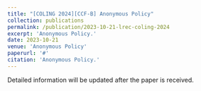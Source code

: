 ```yaml
---
title: "[COLING 2024][CCF-B] Anonymous Policy"
collection: publications
permalink: /publication/2023-10-21-lrec-coling-2024
excerpt: 'Anonymous Policy.'
date: 2023-10-21
venue: 'Anonymous Policy'
paperurl: '#'
citation: 'Anonymous Policy.'
---
```


Detailed information will be updated after the paper is received.